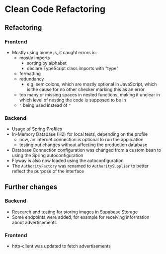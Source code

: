 # Clean Code Refactoring

## Refactoring
### Frontend
- Mostly using biome.js, it caught errors in:
  - mostly imports
    - sorting by alphabet
    - declare TypeScript class imports with "type"
  - formatting
  - redundancy
    - e.g. semicolons, which are mostly optional in JavaScript, which is the cause for no other checker marking this as an error
  - too many or missing spaces in nested functions, making it unclear in which level of nesting the code is supposed to be in
  - `'` being used instead of `"`

### Backend
- Usage of Spring Profiles
- In-Memory Database (H2) for local tests, depending on the profile
    - now, an internet connection is optional to run the application
    - testing out changes without affecting the production database
- Database Connection configuration was changed from a custom bean to using the Spring autoconfiguration
- Flyway is also now loaded using the autoconfiguration
- The `AuthorityFactory` was renamed to `AuthoritySupplier` to better reflect the purpose of the interface

## Further changes
### Backend
- Research and testing for storing images in Supabase Storage
- Some endpoints were added, for example for receiving information about advertisements
### Frontend
- http-client was updated to fetch advertisements
